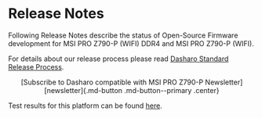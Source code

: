 # Release Notes

Following Release Notes describe the status of Open-Source Firmware development for
MSI PRO Z790-P (WIFI) DDR4 and MSI PRO Z790-P (WIFI).

For details about our release process please read
[Dasharo Standard Release Process](../../dev-proc/standard-release-process.md).

<center>
[Subscribe to Dasharo compatible with MSI PRO Z790-P Newsletter]
[newsletter]{.md-button .md-button--primary .center}
</center>

Test results for this platform can be found
[here](https://docs.google.com/spreadsheets/d/16wokQYhtS7XA1DQC3Om7FY-IImG6SZisGK7NnzyRGVY/edit?usp=sharing).

[newsletter]: https://newsletter.3mdeb.com/subscription/aKgTJjYEA
